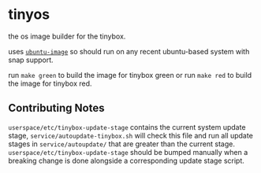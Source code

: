 # tinyos

the os image builder for the tinybox.

uses [`ubuntu-image`](https://github.com/canonical/ubuntu-image) so should run on any recent ubuntu-based system with snap support.

run `make green` to build the image for tinybox green or run `make red` to build the image for tinybox red.

## Contributing Notes

`userspace/etc/tinybox-update-stage` contains the current system update stage, `service/autoupdate-tinybox.sh` will check this file and run all update stages in `service/autoupdate/` that are greater than the current stage. `userspace/etc/tinybox-update-stage` should be bumped manually when a breaking change is done alongside a corresponding update stage script.
